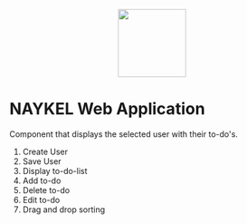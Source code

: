 <p align="center"><a href="https://naykel.com.au" target="_blank"><img src="https://avatars0.githubusercontent.com/u/32632005?s=460&u=d1df6f6e0bf29668f8a4845271e9be8c9b96ed83&v=4" width="120"></a></p>

# NAYKEL Web Application

Component that displays the selected user with their to-do's.

1. Create User
2. Save User
3. Display to-do-list
4. Add to-do
5. Delete to-do
6. Edit to-do
7. Drag and drop sorting